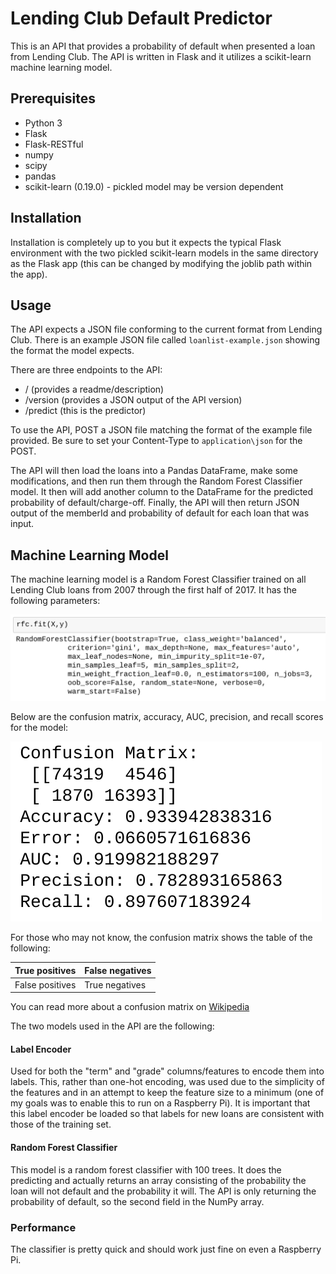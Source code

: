 # Lending Club Default Predictor

This is an API that provides a probability of default when presented a loan from Lending Club. The API is written in Flask and it utilizes a scikit-learn machine learning model.

## Prerequisites

* Python 3
* Flask
* Flask-RESTful
* numpy
* scipy
* pandas
* scikit-learn (0.19.0) - pickled model may be version dependent

## Installation

Installation is completely up to you but it expects the typical Flask environment with the two pickled scikit-learn models in the same directory as the Flask app (this can be changed by modifying the joblib path within the app).

## Usage

The API expects a JSON file conforming to the current format from Lending Club. There is an example JSON file called `loanlist-example.json` showing the format the model expects.

There are three endpoints to the API:

* / (provides a readme/description)
* /version (provides a JSON output of the API version)
* /predict (this is the predictor)

To use the API, POST a JSON file matching the format of the example file provided. Be sure to set your Content-Type to `application\json` for the POST.

The API will then load the loans into a Pandas DataFrame, make some modifications, and then run them through the Random Forest Classifier model. It then will add another column to the DataFrame for the predicted probability of default/charge-off. Finally, the API will then return JSON output of the memberId and probability of default for each loan that was input.

## Machine Learning Model

The machine learning model is a Random Forest Classifier trained on all Lending Club loans from 2007 through the first half of 2017. It has the following parameters:

![Classifier model parameters](images/rfc-model.png)

Below are the confusion matrix, accuracy, AUC, precision, and recall scores for the model:

![Classifier model scoring](images/rfc-scoring.png)

For those who may not know, the confusion matrix shows the table of the following:

True positives | False negatives
----------------|----------------
False positives  | True negatives

You can read more about a confusion matrix on [Wikipedia](https://en.wikipedia.org/wiki/Confusion_matrix)

The two models used in the API are the following:

#### Label Encoder

Used for both the "term" and "grade" columns/features to encode them into labels. This, rather than one-hot encoding, was used due to the simplicity of the features and in an attempt to keep the feature size to a minimum (one of my goals was to enable this to run on a Raspberry Pi). It is important that this label encoder be loaded so that labels for new loans are consistent with those of the training set.

#### Random Forest Classifier

This model is a random forest classifier with 100 trees. It does the predicting and actually returns an array consisting of the probability the loan will not default and the probability it will. The API is only returning the probability of default, so the second field in the NumPy array.

### Performance

The classifier is pretty quick and should work just fine on even a Raspberry Pi.
